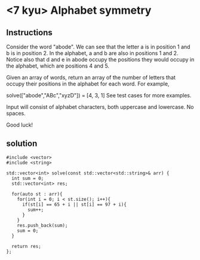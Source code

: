 # <7 kyu> Alphabet symmetry

## Instructions

Consider the word "abode". We can see that the letter a is in position 1 and b is in position 2. In the alphabet, a and b are also in positions 1 and 2. Notice also that d and e in abode occupy the positions they would occupy in the alphabet, which are positions 4 and 5.

Given an array of words, return an array of the number of letters that occupy their positions in the alphabet for each word. For example,

solve(["abode","ABc","xyzD"]) = [4, 3, 1]
See test cases for more examples.

Input will consist of alphabet characters, both uppercase and lowercase. No spaces.

Good luck!

## solution

```
#include <vector>
#include <string>

std::vector<int> solve(const std::vector<std::string>& arr) {  
  int sum = 0;
  std::vector<int> res;
  
  for(auto st : arr){
    for(int i = 0; i < st.size(); i++){
      if(st[i] == 65 + i || st[i] == 97 + i){
        sum++;
      }
    }
    res.push_back(sum);
    sum = 0;
  }
  
  return res;
};
```
